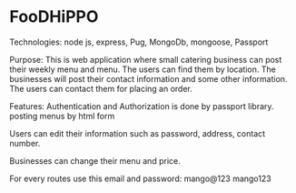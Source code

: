 # FooDHiPPO

Technologies: node js, express, Pug, MongoDb, mongoose, Passport

Purpose: This is web application where small catering business can post their weekly menu and menu. The users can find them by location. The businesses will post their contact information and some other information. The users can contact them for placing an order.

Features:
Authentication and Authorization is done by passport library.
posting menus by html form

Users can edit their information such as password, address, contact number.

Businesses can change their menu and price.

For every routes use this email and password:
mango@123
mango123
